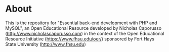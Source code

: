 # About
This is the repository for "Essential back-end development with PHP and MySQL", an Open Educational Resource developed by Nicholas Caporusso (http://www.nicholascaporusso.com) in the context of the Open Educational Resource Initiative (https://www.fhsu.edu/oer/) sponsored by Fort Hays State University (http://www.fhsu.edu)